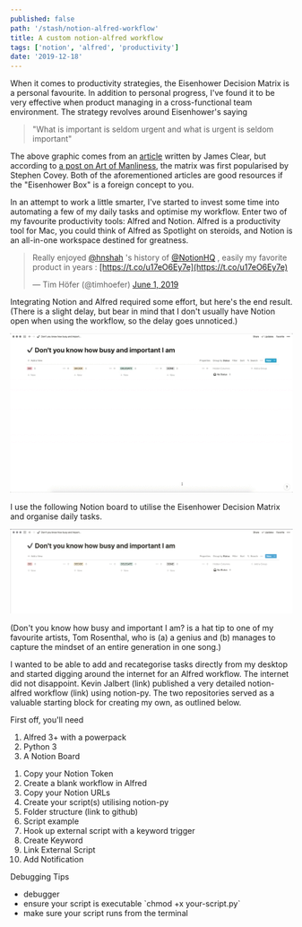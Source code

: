 ```yaml
---
published: false
path: '/stash/notion-alfred-workflow'
title: A custom notion-alfred workflow
tags: ['notion', 'alfred', 'productivity']
date: '2019-12-18'
---
```


When it comes to productivity strategies, the Eisenhower Decision Matrix is a personal favourite. In addition to personal progress, I've found it to be very effective when product managing in a cross-functional team environment. The strategy revolves around Eisenhower's saying

<blockquote>"What is important is seldom urgent and what is urgent is seldom important"</blockquote>

The above graphic comes from an <a href="https://jamesclear.com/eisenhower-box" target="_blank">article</a> written by James Clear, but according to <a href="https://www.artofmanliness.com/articles/eisenhower-decision-matrix/" target="_blank">a post on Art of Manliness</a>, the matrix was first popularised by Stephen Covey. Both of the aforementioned articles are good resources if the "Eisenhower Box" is a foreign concept to you.

In an attempt to work a little smarter, I've started to invest some time into automating a few of my daily tasks and optimise my workflow. Enter two of my favourite productivity tools: Alfred and Notion. Alfred is a productivity tool for Mac, you could think of Alfred as Spotlight on steroids, and Notion is an all-in-one workspace destined for greatness.

<blockquote class="twitter-tweet"><p lang="en" dir="ltr">Really enjoyed <a href="[https://twitter.com/hnshah?ref_src=twsrc^tfw](https://twitter.com/hnshah?ref_src=twsrc%5Etfw)">@hnshah</a> 's history of <a href="[https://twitter.com/NotionHQ?ref_src=twsrc^tfw](https://twitter.com/NotionHQ?ref_src=twsrc%5Etfw)">@NotionHQ</a> , easily my favorite product in years : <a href="[https://t.co/u17eO6Ey7e](https://t.co/u17eO6Ey7e)">[https://t.co/u17eO6Ey7e](https://t.co/u17eO6Ey7e)</a></p>— Tim Höfer (@timhoefer) <a href="[https://twitter.com/timhoefer/status/1134692942663376896?ref_src=twsrc^tfw](https://twitter.com/timhoefer/status/1134692942663376896?ref_src=twsrc%5Etfw)">June 1, 2019</a></blockquote> <script async src="[https://platform.twitter.com/widgets.js](https://platform.twitter.com/widgets.js)" charset="utf-8"></script>

Integrating Notion and Alfred required some effort, but here's the end result. (There is a slight delay, but bear in mind that I don't usually have Notion open when using the workflow, so the delay goes unnoticed.)

![Notion Alfred Workflow Demo](./notion-alfred-workflow.gif)

I use the following Notion board to utilise the Eisenhower Decision Matrix and organise daily tasks.

![Eisenhower Board on Notion](./eisenhower-board-notion.png)

(Don't you know how busy and important I am? is a hat tip to one of my favourite artists, Tom Rosenthal, who is (a) a genius and (b) manages to capture the mindset of an entire generation in one song.)

I wanted to be able to add and recategorise tasks directly from my desktop and started digging around the internet for an Alfred workflow. The internet did not disappoint. Kevin Jalbert (link) published a very detailed notion-alfred workflow (link) using notion-py. The two repositories served as a valuable starting block for creating my own, as outlined below.

First off, you'll need

<ol>
  <li>Alfred 3+ with a powerpack</li>
  <li>Python 3</li>
  <li>A Notion Board</li>
</ol>

<ol>
  <li>Copy your Notion Token</li>
  <li>Create a blank workflow in Alfred</li>
  <li>Copy your Notion URLs</li>
  <li>
    Create your script(s) utilising notion-py
    <li>Folder structure (link to github)</li>
    <li>Script example</li>
  </li>
  <li>Hook up external script with a keyword trigger
  <li>Create Keyword</li>
  <li>Link External Script</li>
  <li>Add Notification</li>
  </li>
</ol>

Debugging Tips

<ul>
  <li>debugger</li>
  <li>ensure your script is executable `chmod +x your-script.py`</li>
  <li>make sure your script runs from the terminal</li>
</ul>
